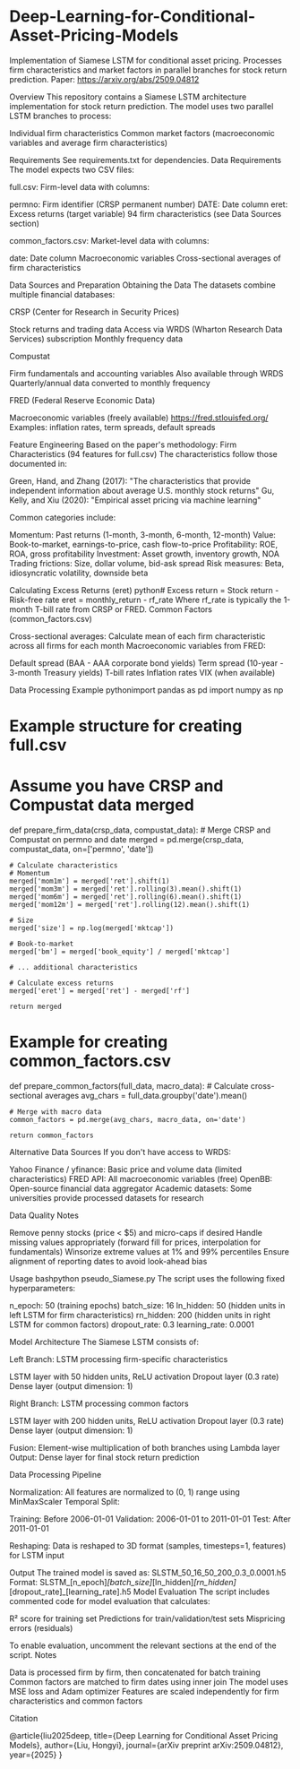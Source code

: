 # Deep-Learning-for-Conditional-Asset-Pricing-Models
Implementation of Siamese LSTM for conditional asset pricing. Processes firm characteristics and market factors in parallel branches for stock return prediction. Paper: https://arxiv.org/abs/2509.04812

Overview
This repository contains a Siamese LSTM architecture implementation for stock return prediction. The model uses two parallel LSTM branches to process:

Individual firm characteristics
Common market factors (macroeconomic variables and average firm characteristics)

Requirements
See requirements.txt for dependencies.
Data Requirements
The model expects two CSV files:

full.csv: Firm-level data with columns:

permno: Firm identifier (CRSP permanent number)
DATE: Date column
eret: Excess returns (target variable)
94 firm characteristics (see Data Sources section)


common_factors.csv: Market-level data with columns:

date: Date column
Macroeconomic variables
Cross-sectional averages of firm characteristics



Data Sources and Preparation
Obtaining the Data
The datasets combine multiple financial databases:

CRSP (Center for Research in Security Prices)

Stock returns and trading data
Access via WRDS (Wharton Research Data Services) subscription
Monthly frequency data


Compustat

Firm fundamentals and accounting variables
Also available through WRDS
Quarterly/annual data converted to monthly frequency


FRED (Federal Reserve Economic Data)

Macroeconomic variables (freely available)
https://fred.stlouisfed.org/
Examples: inflation rates, term spreads, default spreads



Feature Engineering
Based on the paper's methodology:
Firm Characteristics (94 features for full.csv)
The characteristics follow those documented in:

Green, Hand, and Zhang (2017): "The characteristics that provide independent information about average U.S. monthly stock returns"
Gu, Kelly, and Xiu (2020): "Empirical asset pricing via machine learning"

Common categories include:

Momentum: Past returns (1-month, 3-month, 6-month, 12-month)
Value: Book-to-market, earnings-to-price, cash flow-to-price
Profitability: ROE, ROA, gross profitability
Investment: Asset growth, inventory growth, NOA
Trading frictions: Size, dollar volume, bid-ask spread
Risk measures: Beta, idiosyncratic volatility, downside beta

Calculating Excess Returns (eret)
python# Excess return = Stock return - Risk-free rate
eret = monthly_return - rf_rate
Where rf_rate is typically the 1-month T-bill rate from CRSP or FRED.
Common Factors (common_factors.csv)

Cross-sectional averages: Calculate mean of each firm characteristic across all firms for each month
Macroeconomic variables from FRED:

Default spread (BAA - AAA corporate bond yields)
Term spread (10-year - 3-month Treasury yields)
T-bill rates
Inflation rates
VIX (when available)



Data Processing Example
pythonimport pandas as pd
import numpy as np

# Example structure for creating full.csv
# Assume you have CRSP and Compustat data merged
def prepare_firm_data(crsp_data, compustat_data):
    # Merge CRSP and Compustat on permno and date
    merged = pd.merge(crsp_data, compustat_data, on=['permno', 'date'])
    
    # Calculate characteristics
    # Momentum
    merged['mom1m'] = merged['ret'].shift(1)
    merged['mom3m'] = merged['ret'].rolling(3).mean().shift(1)
    merged['mom6m'] = merged['ret'].rolling(6).mean().shift(1)
    merged['mom12m'] = merged['ret'].rolling(12).mean().shift(1)
    
    # Size
    merged['size'] = np.log(merged['mktcap'])
    
    # Book-to-market
    merged['bm'] = merged['book_equity'] / merged['mktcap']
    
    # ... additional characteristics
    
    # Calculate excess returns
    merged['eret'] = merged['ret'] - merged['rf']
    
    return merged

# Example for creating common_factors.csv
def prepare_common_factors(full_data, macro_data):
    # Calculate cross-sectional averages
    avg_chars = full_data.groupby('date').mean()
    
    # Merge with macro data
    common_factors = pd.merge(avg_chars, macro_data, on='date')
    
    return common_factors
Alternative Data Sources
If you don't have access to WRDS:

Yahoo Finance / yfinance: Basic price and volume data (limited characteristics)
FRED API: All macroeconomic variables (free)
OpenBB: Open-source financial data aggregator
Academic datasets: Some universities provide processed datasets for research

Data Quality Notes

Remove penny stocks (price < $5) and micro-caps if desired
Handle missing values appropriately (forward fill for prices, interpolation for fundamentals)
Winsorize extreme values at 1% and 99% percentiles
Ensure alignment of reporting dates to avoid look-ahead bias

Usage
bashpython pseudo_Siamese.py
The script uses the following fixed hyperparameters:

n_epoch: 50 (training epochs)
batch_size: 16
ln_hidden: 50 (hidden units in left LSTM for firm characteristics)
rn_hidden: 200 (hidden units in right LSTM for common factors)
dropout_rate: 0.3
learning_rate: 0.0001

Model Architecture
The Siamese LSTM consists of:

Left Branch: LSTM processing firm-specific characteristics

LSTM layer with 50 hidden units, ReLU activation
Dropout layer (0.3 rate)
Dense layer (output dimension: 1)


Right Branch: LSTM processing common factors

LSTM layer with 200 hidden units, ReLU activation
Dropout layer (0.3 rate)
Dense layer (output dimension: 1)


Fusion: Element-wise multiplication of both branches using Lambda layer
Output: Dense layer for final stock return prediction

Data Processing Pipeline

Normalization: All features are normalized to (0, 1) range using MinMaxScaler
Temporal Split:

Training: Before 2006-01-01
Validation: 2006-01-01 to 2011-01-01
Test: After 2011-01-01


Reshaping: Data is reshaped to 3D format (samples, timesteps=1, features) for LSTM input

Output
The trained model is saved as:
SLSTM_50_16_50_200_0.3_0.0001.h5
Format: SLSTM_[n_epoch]_[batch_size]_[ln_hidden]_[rn_hidden]_[dropout_rate]_[learning_rate].h5
Model Evaluation
The script includes commented code for model evaluation that calculates:

R² score for training set
Predictions for train/validation/test sets
Mispricing errors (residuals)

To enable evaluation, uncomment the relevant sections at the end of the script.
Notes

Data is processed firm by firm, then concatenated for batch training
Common factors are matched to firm dates using inner join
The model uses MSE loss and Adam optimizer
Features are scaled independently for firm characteristics and common factors

Citation


@article{liu2025deep,
  title={Deep Learning for Conditional Asset Pricing Models},
  author={Liu, Hongyi},
  journal={arXiv preprint arXiv:2509.04812},
  year={2025}
}

